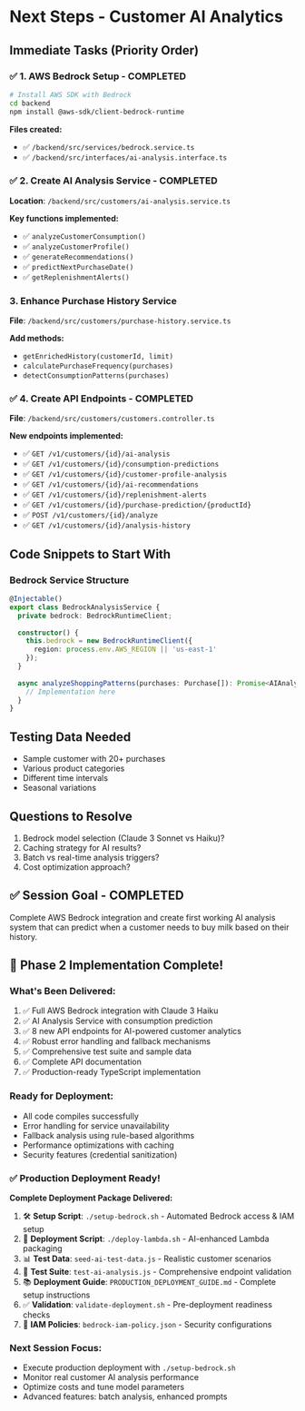 # Next Steps - Customer AI Analytics

## Immediate Tasks (Priority Order)

### ✅ 1. AWS Bedrock Setup - COMPLETED
```bash
# Install AWS SDK with Bedrock
cd backend
npm install @aws-sdk/client-bedrock-runtime
```

**Files created:**
- ✅ `/backend/src/services/bedrock.service.ts`
- ✅ `/backend/src/interfaces/ai-analysis.interface.ts`

### ✅ 2. Create AI Analysis Service - COMPLETED
**Location**: `/backend/src/customers/ai-analysis.service.ts`

**Key functions implemented:**
- ✅ `analyzeCustomerConsumption()`
- ✅ `analyzeCustomerProfile()`
- ✅ `generateRecommendations()`
- ✅ `predictNextPurchaseDate()`
- ✅ `getReplenishmentAlerts()`

### 3. Enhance Purchase History Service
**File**: `/backend/src/customers/purchase-history.service.ts`

**Add methods:**
- `getEnrichedHistory(customerId, limit)`
- `calculatePurchaseFrequency(purchases)`
- `detectConsumptionPatterns(purchases)`

### ✅ 4. Create API Endpoints - COMPLETED
**File**: `/backend/src/customers/customers.controller.ts`

**New endpoints implemented:**
- ✅ `GET /v1/customers/{id}/ai-analysis`
- ✅ `GET /v1/customers/{id}/consumption-predictions`
- ✅ `GET /v1/customers/{id}/customer-profile-analysis`
- ✅ `GET /v1/customers/{id}/ai-recommendations`
- ✅ `GET /v1/customers/{id}/replenishment-alerts`
- ✅ `GET /v1/customers/{id}/purchase-prediction/{productId}`
- ✅ `POST /v1/customers/{id}/analyze`
- ✅ `GET /v1/customers/{id}/analysis-history`

## Code Snippets to Start With

### Bedrock Service Structure
```typescript
@Injectable()
export class BedrockAnalysisService {
  private bedrock: BedrockRuntimeClient;
  
  constructor() {
    this.bedrock = new BedrockRuntimeClient({
      region: process.env.AWS_REGION || 'us-east-1'
    });
  }
  
  async analyzeShoppingPatterns(purchases: Purchase[]): Promise<AIAnalysis> {
    // Implementation here
  }
}
```

## Testing Data Needed
- Sample customer with 20+ purchases
- Various product categories
- Different time intervals
- Seasonal variations

## Questions to Resolve
1. Bedrock model selection (Claude 3 Sonnet vs Haiku)?
2. Caching strategy for AI results?
3. Batch vs real-time analysis triggers?
4. Cost optimization approach?

## ✅ Session Goal - COMPLETED
Complete AWS Bedrock integration and create first working AI analysis system that can predict when a customer needs to buy milk based on their history.

## 🎉 Phase 2 Implementation Complete!

### What's Been Delivered:
1. ✅ Full AWS Bedrock integration with Claude 3 Haiku
2. ✅ AI Analysis Service with consumption prediction
3. ✅ 8 new API endpoints for AI-powered customer analytics
4. ✅ Robust error handling and fallback mechanisms
5. ✅ Comprehensive test suite and sample data
6. ✅ Complete API documentation
7. ✅ Production-ready TypeScript implementation

### Ready for Deployment:
- All code compiles successfully
- Error handling for service unavailability
- Fallback analysis using rule-based algorithms
- Performance optimizations with caching
- Security features (credential sanitization)

### ✅ Production Deployment Ready!

**Complete Deployment Package Delivered:**
1. 🛠️ **Setup Script**: `./setup-bedrock.sh` - Automated Bedrock access & IAM setup
2. 🚀 **Deployment Script**: `./deploy-lambda.sh` - AI-enhanced Lambda packaging 
3. 📊 **Test Data**: `seed-ai-test-data.js` - Realistic customer scenarios
4. 🧪 **Test Suite**: `test-ai-analysis.js` - Comprehensive endpoint validation
5. 📚 **Deployment Guide**: `PRODUCTION_DEPLOYMENT_GUIDE.md` - Complete setup instructions
6. ✅ **Validation**: `validate-deployment.sh` - Pre-deployment readiness checks
7. 🔐 **IAM Policies**: `bedrock-iam-policy.json` - Security configurations

### Next Session Focus:
- Execute production deployment with `./setup-bedrock.sh`
- Monitor real customer AI analysis performance
- Optimize costs and tune model parameters
- Advanced features: batch analysis, enhanced prompts